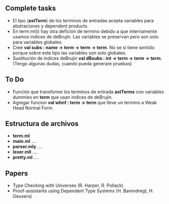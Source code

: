 
**Complete tasks**
--------------------
   * El tipo (**astTerm**) de los terminos de entradas acepta variables para abstraciones y dependent products.
   * En term.ml(i) hay otra defición de termino debido a que internamente usamos indices de deBrujin. Las variables se preservan pero son solo para variables globales.
   * Cree **val subs : name -> term -> term -> term**. No se si tiene sentido porque sobre este tipo las variables son solo globales.
   * Sustitución de indices deBrujin **val dBsubs : int -> term -> term -> term**.(Tengo algunas dudas, cuando pueda generare pruebas)


**To Do** 
---------
   * Función que transforme los terminos de entrada **astTerms** con variables dummies en **term** que usan indices de deBrujin.
   * Agregar funcion **val whnf : term -> term** que lleve un termino a Weak Head Normal Form.


**Estructura de archivos**
--------------------------
   * **term.ml** 
   * **main.ml** ....
   * **parser.mly** ....
   * **lexer.mll**  ....
   * **pretty.ml**  ....

**Papers**
----------
   * Type Checking with Universes (R. Harper, R. Pollack)
   * Proof-assistants using Dependent Type Systems (H. Barendregt, H. Geuvers)
